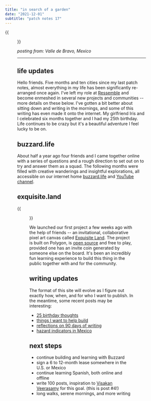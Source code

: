 ```yaml
---
title: "in search of a garden"
date: "2021-12-01"
subtitle: "patch notes 17"
---
```


{{<figure src="/IMG_8724.png" caption="at the Marisposa Monarch Butterfly Preserve">}}

_posting from: Valle de Bravo, Mexico_

---

## life updates

Hello friends. Five months and ten cities since my last patch notes, almost everything in my life has been significantly re-arranged once again. I've left my role at [Ressemble](https://ressemble.com) and become enmeshed in several new projects and communities -- more details on these below. I've gotten a bit better about sitting down and writing in the mornings, and some of this writing has even made it onto the internet. My girlfriend Iris and I celebrated six months together and I had my 25th birthday. Life continues to be crazy but it's a beautiful adventure I feel lucky to be on.

## buzzard.life

About half a year ago four friends and I came together online with a series of questions and a rough direction to set out on to try and answer them as a squad. The following months were filled with creative wanderings and insightful explorations, all accessible on our internet home [buzzard.life](https://buzzard.life) and [YouTube channel](https://www.youtube.com/channel/UCD7PTgMDuqYWpEmdpWHtm4g).

## exquisite.land

{{<figure src="/screenshot-143.png" caption="https://exquisite.land">}}

We launched our first project a few weeks ago with the help of friends -- an invitational, collaborative pixel art canvas called [Exquisite Land](https://exquisite.land). The project is built on Polygon, is [open source](https://github.com/relational-os/exquisite-land) and free to play, provided one has an invite coin generated by someone else on the board. It's been an incredibly fun learning experience to build this thing in the public together with and for the community.

## writing updates

The format of this site will evolve as I figure out exactly how, when, and for who I want to publish. In the meantime, some recent posts may be interesting:

- [25 birthday thoughts](/posts/25)
- [things I want to help build](/posts/help-build)
- [reflections on 90 days of writing](/posts/writing-practice)
- [hazard indicators in Mexico](/posts/hazards)

## next steps

- continue building and learning with Buzzard
- sign a 6 to 12-month lease somewhere in the U.S. or Mexico
- continue learning Spanish, both online and offline
- write 100 posts, inspiration to [Visakan Veerasamy](https://twitter.com/visakanv/status/1330985556872818689?s=20) for this goal. (this is post #4!)
- long walks, serene mornings, and more writing
